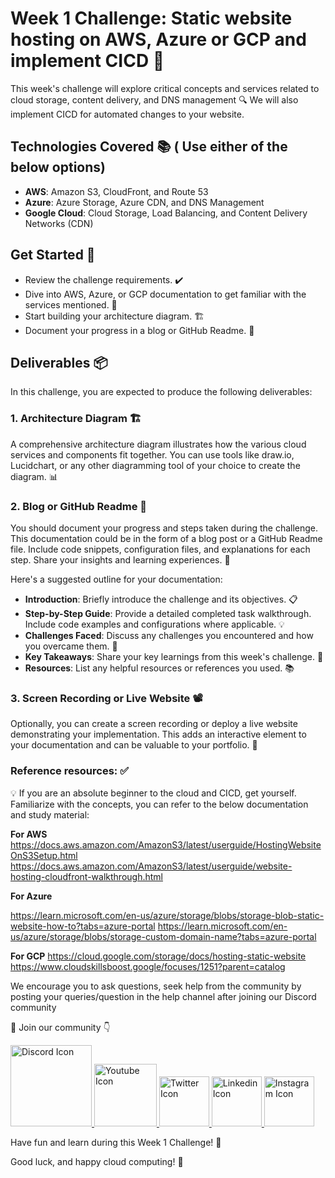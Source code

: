 # Week 1 Challenge: Static website hosting on AWS, Azure or GCP and implement CICD 🚀

This week's challenge will explore critical concepts and services related to cloud storage, content delivery, and DNS management 🔍 We will also implement CICD for automated changes to your website.

## Technologies Covered 📚 ( Use either of the below options)
- **AWS**: Amazon S3, CloudFront, and Route 53
- **Azure**: Azure Storage, Azure CDN, and DNS Management
- **Google Cloud**: Cloud Storage, Load Balancing, and Content Delivery Networks (CDN)

## Get Started 🚀
- Review the challenge requirements. ✔️
- Dive into AWS, Azure, or GCP documentation to get familiar with the services mentioned. 📖
- Start building your architecture diagram. 🏗️
- Document your progress in a blog or GitHub Readme. 📝

## Deliverables 📦

In this challenge, you are expected to produce the following deliverables:

### 1. Architecture Diagram 🏗️
A comprehensive architecture diagram illustrates how the various cloud services and components fit together. You can use tools like draw.io, Lucidchart, or any other diagramming tool of your choice to create the diagram. 📊

### 2. Blog or GitHub Readme 📄
You should document your progress and steps taken during the challenge. This documentation could be in the form of a blog post or a GitHub Readme file. Include code snippets, configuration files, and explanations for each step. Share your insights and learning experiences. 📝

Here's a suggested outline for your documentation:

- **Introduction**: Briefly introduce the challenge and its objectives. 📋
- **Step-by-Step Guide**: Provide a detailed completed task walkthrough. Include code examples and configurations where applicable. 💡
- **Challenges Faced**: Discuss any challenges you encountered and how you overcame them. 🤔
- **Key Takeaways**: Share your key learnings from this week's challenge. 🧐
- **Resources**: List any helpful resources or references you used. 📚

### 3. Screen Recording or Live Website 📽️
Optionally, you can create a screen recording or deploy a live website demonstrating your implementation. This adds an interactive element to your documentation and can be valuable to your portfolio. 🎥


### Reference resources: ✅
💡 If you are an absolute beginner to the cloud and CICD, get yourself. Familiarize with the concepts, you can refer to the below documentation and study material:

**For AWS**
https://docs.aws.amazon.com/AmazonS3/latest/userguide/HostingWebsiteOnS3Setup.html
https://docs.aws.amazon.com/AmazonS3/latest/userguide/website-hosting-cloudfront-walkthrough.html

**For Azure**

https://learn.microsoft.com/en-us/azure/storage/blobs/storage-blob-static-website-how-to?tabs=azure-portal
https://learn.microsoft.com/en-us/azure/storage/blobs/storage-custom-domain-name?tabs=azure-portal

**For GCP**
https://cloud.google.com/storage/docs/hosting-static-website
https://www.cloudskillsboost.google/focuses/1251?parent=catalog

We encourage you to ask questions, seek help from the community by posting your queries/question in the help channel after joining our Discord community

🔗 Join our community 👇  

<a href="https://tr.ee/1gYq2dJ73E">
  <img src="https://static.vecteezy.com/system/resources/previews/018/930/604/original/discord-logo-discord-icon-transparent-free-png.png" alt="Discord Icon" width="130" height="130">
</a>


<a href="https://www.youtube.com/TechTutorialswithPiyush">
  <img src="https://cdn-icons-png.flaticon.com/256/1384/1384060.png" alt="Youtube Icon" width="100" height="100">
</a>


<a href="https://twitter.com/thecloudopscomm">
  <img src="https://cdn4.iconfinder.com/data/icons/social-media-icons-the-circle-set/48/twitter_circle-512.png" alt="Twitter Icon" width="80" height="80">
</a>


<a href="https://www.linkedin.com/company/thecloudopscomm/">
  <img src="https://cdn1.iconfinder.com/data/icons/logotypes/32/circle-linkedin-512.png" alt="Linkedin Icon" width="80" height="80">
</a>


<a href="https://www.instagram.com/techtutorialswithpiyush/">
  <img src="https://upload.wikimedia.org/wikipedia/commons/thumb/5/58/Instagram-Icon.png/1024px-Instagram-Icon.png" alt="Instagram Icon" width="80" height="80">
</a>



Have fun and learn during this Week 1 Challenge! 🤗

Good luck, and happy cloud computing! 🌟
